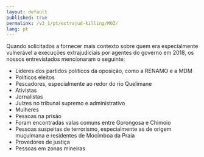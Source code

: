 ```yaml
---
layout: default
published: true
permalink: /v3_1/pt/extrajud-killing/MOZ/
lang: pt
---
```


Quando solicitados a fornecer mais contexto sobre quem era especialmente vulnerável a execuções extrajudiciais por agentes do governo em 2018, os nossos entrevistados mencionaram o seguinte:
- Líderes dos partidos políticos da oposição, como a RENAMO e a MDM
-	Políticos eleitos
-	Pescadores, especialmente ao redor do rio Quelimane
-	Ativistas
-	Jornalistas
-	Juízes no tribunal supremo e administrativo
-	Mulheres
-	Pessoas na prisão
-	Foram encontradas valas comuns entre Gorongosa e Chimoio
-	Pessoas suspeitas de terrorismo, especialmente as de origem muçulmana e residentes de Mocímboa da Praia
-	Provedores de justiça
-	Pessoas em zonas mineiras
